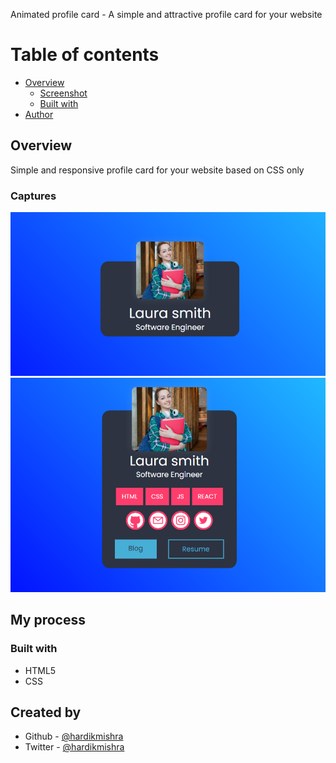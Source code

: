 Animated profile card - A simple and attractive profile card for your website

# Table of contents

- [Overview](#overview)
  - [Screenshot](#screenshot)
  - [Built with](#built-with)
- [Author](#author)

## Overview

Simple and responsive profile card for your website based on CSS only

### Captures

![](./img/screenshot.png)
![](./img/screenshot-active.png)

## My process

### Built with

- HTML5
- CSS

## Created by

- Github - [@hardikmishra](https://www.github.com/hardikmishra018)
- Twitter - [@hardikmishra](https://www.twitter.com/hardikmishhra018)
